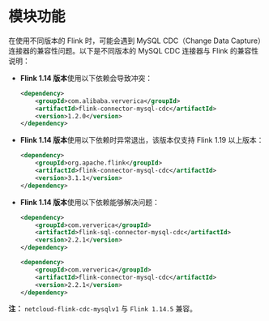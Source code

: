 # 模块功能

在使用不同版本的 Flink 时，可能会遇到 MySQL CDC（Change Data Capture）连接器的兼容性问题。以下是不同版本的 MySQL CDC 连接器与 Flink 的兼容性说明：

- **Flink 1.14 版本**使用以下依赖会导致冲突：
    ```xml
    <dependency>
        <groupId>com.alibaba.ververica</groupId>
        <artifactId>flink-connector-mysql-cdc</artifactId>
        <version>1.2.0</version>
    </dependency>
    ```

- **Flink 1.14 版本**使用以下依赖时异常退出，该版本仅支持 Flink 1.19 以上版本：
    ```xml
    <dependency>
        <groupId>org.apache.flink</groupId>
        <artifactId>flink-connector-mysql-cdc</artifactId>
        <version>3.1.1</version>
    </dependency>
    ```

- **Flink 1.14 版本**使用以下依赖能够解决问题：
    ```xml
    <dependency>
        <groupId>com.ververica</groupId>
        <artifactId>flink-sql-connector-mysql-cdc</artifactId>
        <version>2.2.1</version>
    </dependency>

    <dependency>
        <groupId>com.ververica</groupId>
        <artifactId>flink-connector-mysql-cdc</artifactId>
        <version>2.2.1</version>
    </dependency>
    ```

**注：** `netcloud-flink-cdc-mysqlv1` 与 `Flink 1.14.5` 兼容。
